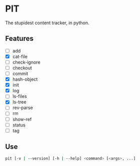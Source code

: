 # PIT

The stupidest content tracker, in python.

## Features

- [ ] add
- [x] cat-file
- [ ] check-ignore
- [ ] checkout
- [ ] commit
- [x] hash-object
- [x] init
- [x] log
- [ ] ls-files
- [x] ls-tree
- [ ] rev-parse
- [ ] rm
- [ ] show-ref
- [ ] status
- [ ] tag

## Use

```sh
pit [-v | --version] [-h | --help] <command> [<args>, ...]
```

